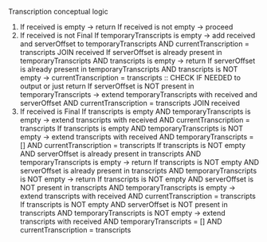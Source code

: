 Transcription conceptual logic
1. If received is empty -> return
   If received is not empty -> proceed
2. If received is not Final
   If temporaryTranscripts is empty -> add received and serverOffset to temporaryTranscripts AND currentTranscription = transcripts JOIN received
   If serverOffset is already present in temporaryTranscripts AND transcripts is empty -> return
   If serverOffset is already present in temporaryTranscripts AND transcripts is NOT empty -> currentTranscription = transcripts :: CHECK IF NEEDED to output or just return
   If serverOffset is NOT present in temporaryTranscripts -> extend temporaryTranscripts with received and serverOffset AND currentTranscription = transcripts JOIN received
3. If received is Final
   If transcripts is empty AND temporaryTranscripts is empty -> extend transcripts with received AND currentTranscription = transcripts
   If transcripts is empty AND temporaryTranscripts is NOT empty -> extend transcripts with received AND temporaryTranscripts = [] AND currentTranscription = transcripts
   If transcripts is NOT empty AND serverOffset is already present in transcripts AND temporaryTranscripts is empty -> return
   If transcripts is NOT empty AND serverOffset is already present in transcripts AND temporaryTranscripts is NOT empty -> return
   If transcripts is NOT empty AND serverOffset is NOT present in transcripts AND temporaryTranscripts is empty -> extend transcripts with received AND currentTranscription = transcripts
   If transcripts is NOT empty AND serverOffset is NOT present in transcripts AND temporaryTranscripts is NOT empty -> extend transcripts with received AND temporaryTranscripts = [] AND currentTranscription = transcripts
